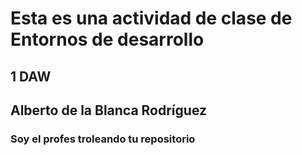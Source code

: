 # Esta es una actividad de clase de Entornos de desarrollo
## 1 DAW
## Alberto de la Blanca Rodríguez
### Soy el profes troleando tu repositorio
